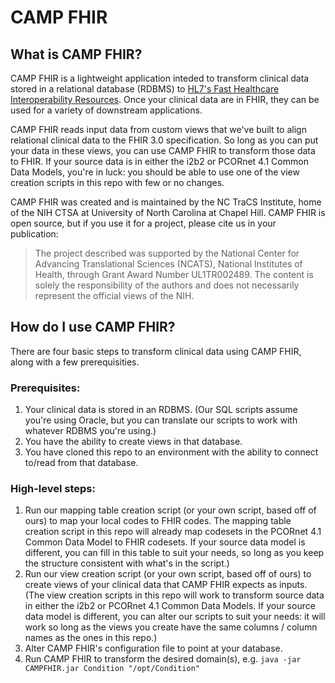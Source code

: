 # CAMP FHIR

## What is CAMP FHIR?

CAMP FHIR is a lightweight application inteded to transform clinical data stored in a relational database (RDBMS) to [HL7's Fast Healthcare Interoperability Resources](http://hl7.org/fhir/index.html). Once your clinical data are in FHIR, they can be used for a variety of downstream applications. 

CAMP FHIR reads input data from custom views that we've built to align relational clinical data to the FHIR 3.0 specification. So long as you can put your data in these views, you can use CAMP FHIR to transform those data to FHIR. If your source data is in either the i2b2 or PCORnet 4.1 Common Data Models, you're in luck: you should be able to use one of the view creation scripts in this repo with few or no changes. 

CAMP FHIR was created and is maintained by the NC TraCS Institute, home of the NIH CTSA at University of North Carolina at Chapel Hill. CAMP FHIR is open source, but if you use it for a project, please cite us in your publication:
>The project described was supported by the National Center for Advancing Translational Sciences (NCATS), National Institutes of Health, through Grant Award Number UL1TR002489. The content is solely the responsibility of the authors and does not necessarily represent the official views of the NIH.

## How do I use CAMP FHIR?
There are four basic steps to transform clinical data using CAMP FHIR, along with a few prerequisities.

### Prerequisites:
1. Your clinical data is stored in an RDBMS. (Our SQL scripts assume you're using Oracle, but you can translate our scripts to work with whatever RDBMS you're using.)
2. You have the ability to create views in that database.
3. You have cloned this repo to an environment with the ability to connect to/read from that database.

### High-level steps:
1. Run our mapping table creation script (or your own script, based off of ours) to map your local codes to FHIR codes. The mapping table creation script in this repo will already map codesets in the PCORnet 4.1 Common Data Model to FHIR codesets. If your source data model is different, you can fill in this table to suit your needs, so long as you keep the structure consistent with what's in the script.)
2. Run our view creation script (or your own script, based off of ours) to create views of your clinical data that CAMP FHIR expects as inputs. (The view creation scripts in this repo will work to transform source data in either the i2b2 or PCORnet 4.1 Common Data Models. If your source data model is different, you can alter our scripts to suit your needs: it will work so long as the views you create have the same columns / column names as the ones in this repo.)
3. Alter CAMP FHIR's configuration file to point at your database.
4. Run CAMP FHIR to transform the desired domain(s), e.g. `java -jar CAMPFHIR.jar Condition "/opt/Condition"`